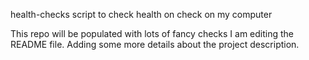 
   
health-checks
script to check health on check on my computer

This repo will be populated with lots of fancy checks I am editing the README file. Adding some more details about the project description.